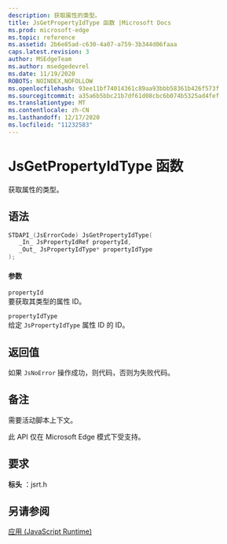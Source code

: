 ```yaml
---
description: 获取属性的类型。
title: JsGetPropertyIdType 函数 |Microsoft Docs
ms.prod: microsoft-edge
ms.topic: reference
ms.assetid: 2b6e85ad-c630-4a07-a759-3b344d06faaa
caps.latest.revision: 3
author: MSEdgeTeam
ms.author: msedgedevrel
ms.date: 11/19/2020
ROBOTS: NOINDEX,NOFOLLOW
ms.openlocfilehash: 93ee11bf74014361c89aa93bbb58361b426f573f
ms.sourcegitcommit: a35a6b5bbc21b7df61d08cbc6b074b5325ad4fef
ms.translationtype: MT
ms.contentlocale: zh-CN
ms.lasthandoff: 12/17/2020
ms.locfileid: "11232583"
---
```

# JsGetPropertyIdType 函数

获取属性的类型。  
  
## 语法  
  
```cpp  
STDAPI_(JsErrorCode) JsGetPropertyIdType(  
   _In_ JsPropertyIdRef propertyId,  
   _Out_ JsPropertyIdType* propertyIdType  
);  
```  
  
#### 参数  
 `propertyId`  
 要获取其类型的属性 ID。  
  
 `propertyIdType`  
 给定 `JsPropertyIdType` 属性 ID 的 ID。  
  
## 返回值  
 如果 `JsNoError` 操作成功，则代码，否则为失败代码。  
  
## 备注  
 需要活动脚本上下文。  
  
 此 API 仅在 Microsoft Edge 模式下受支持。  
  
## 要求  
 **标头** ：jsrt.h  
  
## 另请参阅  
 [应用 (JavaScript Runtime)](../chakra-hosting/reference-javascript-runtime.md)
